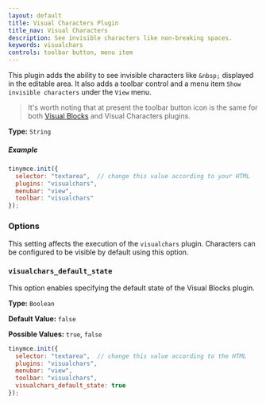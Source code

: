 ```yaml
---
layout: default
title: Visual Characters Plugin
title_nav: Visual Characters
description: See invisible characters like non-breaking spaces.
keywords: visualchars
controls: toolbar button, menu item
---
```


This plugin adds the ability to see invisible characters like `&nbsp;` displayed in the editable area. It also adds a toolbar control and a menu item `Show invisible characters` under the `View` menu.

> It's worth noting that at present the toolbar button icon is the same for both [Visual Blocks](../visualblocks/) and Visual Characters plugins.

**Type:** `String`

##### Example

```js
tinymce.init({
  selector: "textarea",  // change this value according to your HTML
  plugins: "visualchars",
  menubar: "view",
  toolbar: "visualchars"
});
```

### Options

This setting affects the execution of the `visualchars` plugin. Characters can be configured to be visible by default using this option.

### `visualchars_default_state`

This option enables specifying the default state of the Visual Blocks plugin.

**Type:** `Boolean`

**Default Value:** `false`

**Possible Values:** `true`, `false`

```js
tinymce.init({
  selector: "textarea",  // change this value according to the HTML
  plugins: "visualchars",
  menubar: "view",
  toolbar: "visualchars",
  visualchars_default_state: true
});
```
